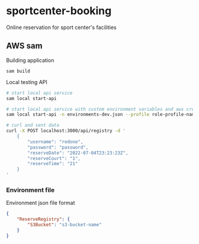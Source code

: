 # sportcenter-booking
Online reservation for sport center's facilities

## AWS sam
Building application
```
sam build
``` 
Local testing API
```bash
# start local api service
sam local start-api

# start local api service with custom environment variables and aws credential profile name
sam local start-api -n environments-dev.json --profile role-profile-name

# curl and sent data
curl -X POST localhost:3000/api/registry -d '
    {
        "username": "redone", 
        "password": "password", 
        "reserveDate": "2022-07-04T23:23:23Z", 
        "reserveCourt": "1", 
        "reserveTime": "21"
    }
'
```

### Environment file
Environment json file format
```json
{
    "ReserveRegistry": {
        "S3Bucket": "s3-bucket-name"
    }
}
```